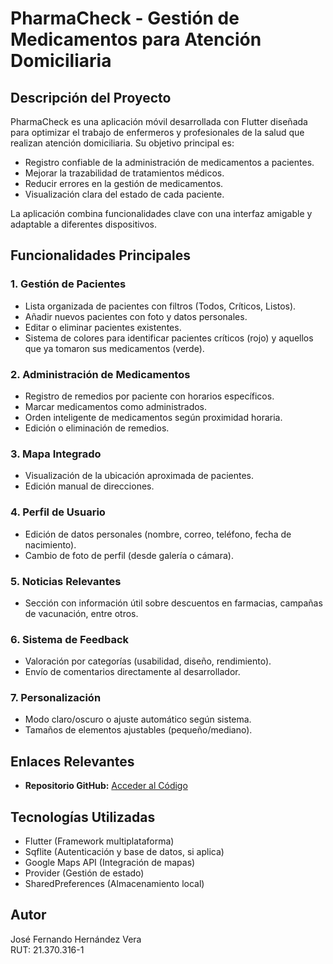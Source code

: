 # PharmaCheck - Gestión de Medicamentos para Atención Domiciliaria

## Descripción del Proyecto

PharmaCheck es una aplicación móvil desarrollada con Flutter diseñada para optimizar el trabajo de enfermeros y profesionales de la salud que realizan atención domiciliaria. Su objetivo principal es:

- Registro confiable de la administración de medicamentos a pacientes.
- Mejorar la trazabilidad de tratamientos médicos.
- Reducir errores en la gestión de medicamentos.
- Visualización clara del estado de cada paciente.

La aplicación combina funcionalidades clave con una interfaz amigable y adaptable a diferentes dispositivos.

## Funcionalidades Principales

### 1. Gestión de Pacientes

- Lista organizada de pacientes con filtros (Todos, Críticos, Listos).
- Añadir nuevos pacientes con foto y datos personales.
- Editar o eliminar pacientes existentes.
- Sistema de colores para identificar pacientes críticos (rojo) y aquellos que ya tomaron sus medicamentos (verde).

### 2. Administración de Medicamentos

- Registro de remedios por paciente con horarios específicos.
- Marcar medicamentos como administrados.
- Orden inteligente de medicamentos según proximidad horaria.
- Edición o eliminación de remedios.

### 3. Mapa Integrado

- Visualización de la ubicación aproximada de pacientes.
- Edición manual de direcciones.

### 4. Perfil de Usuario

- Edición de datos personales (nombre, correo, teléfono, fecha de nacimiento).
- Cambio de foto de perfil (desde galería o cámara).

### 5. Noticias Relevantes

- Sección con información útil sobre descuentos en farmacias, campañas de vacunación, entre otros.

### 6. Sistema de Feedback

- Valoración por categorías (usabilidad, diseño, rendimiento).
- Envío de comentarios directamente al desarrollador.

### 7. Personalización

- Modo claro/oscuro o ajuste automático según sistema.
- Tamaños de elementos ajustables (pequeño/mediano).

## Enlaces Relevantes
- **Repositorio GitHub:** [Acceder al Código](https://github.com/JoseHernandezVera/pharmacheck_app.git)

## Tecnologías Utilizadas

- Flutter (Framework multiplataforma)
- Sqflite (Autenticación y base de datos, si aplica)
- Google Maps API (Integración de mapas)
- Provider (Gestión de estado)
- SharedPreferences (Almacenamiento local)

## Autor

José Fernando Hernández Vera  
RUT: 21.370.316-1  
